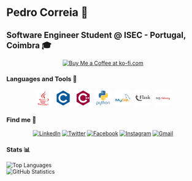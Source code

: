 # Pedro Correia 👋 

## Software Engineer Student @ ISEC - Portugal, Coimbra 🎓

<p align="center">
<a href='https://ko-fi.com/E1E757D6Z' target='_blank'><img height='36' style='border:0px;height:36px;' src='https://cdn.ko-fi.com/cdn/kofi4.png?v=2' border='0' alt='Buy Me a Coffee at ko-fi.com' /></a>
</p>

### Languages and Tools 🔧
<p align="center">
<img src="https://raw.githubusercontent.com/devicons/devicon/master/icons/java/java-plain.svg" alt="Java" height="40" style="vertical-align:top; margin:4px" >
<img src="https://raw.githubusercontent.com/devicons/devicon/master/icons/c/c-plain.svg" alt="C" height="40" style="vertical-align:top; margin:4px" >
<img src="https://raw.githubusercontent.com/devicons/devicon/master/icons/cplusplus/cplusplus-plain.svg" alt="C++" height="40" style="vertical-align:top; margin:4px" >
<img src="https://raw.githubusercontent.com/devicons/devicon/master/icons/python/python-original-wordmark.svg" alt="Python" height="40" style="vertical-align:top; margin:4px" >
<img src="https://raw.githubusercontent.com/devicons/devicon/master/icons/mysql/mysql-original-wordmark.svg" alt="MySQL" height="40" style="vertical-align:top; margin:4px" >
<img src="https://raw.githubusercontent.com/devicons/devicon/master/icons/flask/flask-original-wordmark.svg" alt="Flask" height="40" style="vertical-align:top; margin:4px" >
<img src="https://raw.githubusercontent.com/devicons/devicon/master/icons/sqlalchemy/sqlalchemy-original-wordmark.svg" alt="SQLAlchemy" height="40" style="vertical-align:top; margin:4px" >
</p>

### Find me 👀
<p align="center">
<a href="https://www.linkedin.com/in/pedrogrcorreia/"> <img src="https://img.shields.io/badge/LinkedIn-pedrogrcorreia-informational?style=for-the-badge&logo=linkedin" alt="LinkedIn"></a>
<a href="https://twitter.com/pedrogrcorreia"> <img src="https://img.shields.io/badge/Twitter-pedrogrcorreia-9cf?style=for-the-badge&logo=twitter" alt="Twitter"></a>
<a href="https://www.facebook.com/pedrogrcorreia"> <img src="https://img.shields.io/badge/facebook-pedrogrcorreia-9cc?style=for-the-badge&logo=facebook" alt="Facebook"></a>
<a href="https://www.instagram.com/pedrogrcorreia"> <img src="https://img.shields.io/badge/instagram-pedrogrcorreia-red?style=for-the-badge&logo=instagram" alt="Instagram"></a>
<a href="mailto:pedrogrcorreia@gmail.com"> <img src="https://img.shields.io/badge/gmail-pedrogrcorreia-green?style=for-the-badge&logo=gmail" alt="Gmail"></a>


### Stats 📊
![Top Languages](https://github-readme-stats.vercel.app/api/top-langs/?username=pedrogrcorreia&theme=dracula) </br>
![GitHub Statistics](https://github-readme-stats.vercel.app/api?username=pedrogrcorreia&show_icons=true&theme=dracula) 


<!---
pedrogrcorreia/pedrogrcorreia is a ✨ special ✨ repository because its `README.md` (this file) appears on your GitHub profile.
You can click the Preview link to take a look at your changes.
--->
